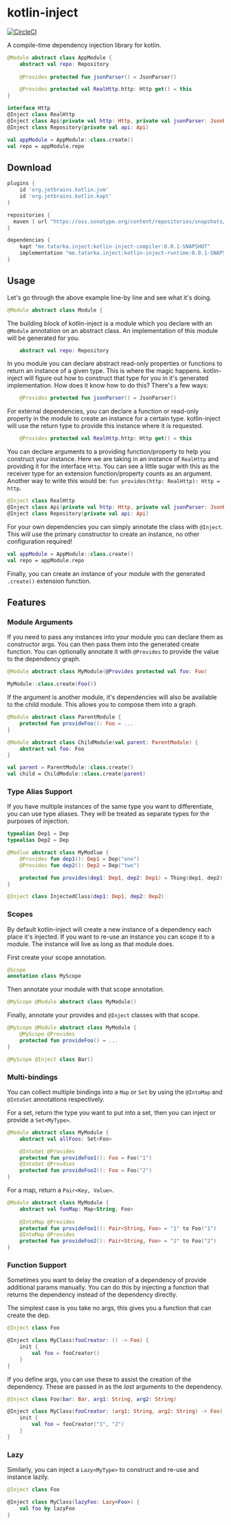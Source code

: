 # kotlin-inject
[![CircleCI](https://circleci.com/gh/evant/kotlin-inject.svg?style=svg&circle-token=8792fa19911be92d6a1d66dd45ece3bf6712f778)](https://circleci.com/gh/evant/kotlin-inject)

A compile-time dependency injection library for kotlin.

```kotlin
@Module abstract class AppModule {
    abstract val repo: Repository
    
    @Provides protected fun jsonParser() = JsonParser()

    @Provides protected val RealHttp.http: Http get() = this
}

interface Http
@Inject class RealHttp
@Inject class Api(private val http: Http, private val jsonParser: JsonParser)
@Inject class Repository(private val api: Api)
```
```kotlin
val appModule = AppModule::class.create()
val repo = appModule.repo
```

## Download

```groovy
plugins {
    id 'org.jetbrains.kotlin.jvm'
    id 'org.jetbrains.kotlin.kapt'
}

repositories {
  maven { url "https://oss.sonatype.org/content/repositories/snapshots/" }
}

dependencies {
    kapt "me.tatarka.inject:kotlin-inject-compiler:0.0.1-SNAPSHOT"
    implementation "me.tatarka.inject:kotlin-inject-runtime:0.0.1-SNAPSHOT"
}
```

## Usage

Let's go through the above example line-by line and see what it's doing.

```kotlin
@Module abstract class Module {
```
The building block of kotlin-inject is a module which you declare with an `@Module` annotation on an abstract class. An
implementation of this module will be generated for you.

```kotlin
    abstract val repo: Repository
```
In you module you can declare abstract read-only properties or functions to return an instance of a given type. This is
where the magic happens. kotlin-inject will figure out how to construct that type for you in it's generated
implementation. How does it know how to do this? There's a few ways:

```kotlin
    @Provides protected fun jsonParser() = JsonParser()
```
For external dependencies, you can declare a function or read-only property in the module to create an instance for a 
certain type. kotlin-inject will use the return type to provide this instance where it is requested.

```kotlin
    @Provides protected val RealHttp.http: Http get() = this
```
You can declare arguments to a providing function/property to help you construct your instance. Here we are taking in an
instance of `RealHttp` and providing it for the interface `Http`. You can see a little sugar with this as the receiver 
type for an extension function/property counts as an argument. Another way to write this would be:
`fun provides(http: RealHttp): Http = http`.

```kotlin
@Inject class RealHttp
@Inject class Api(private val http: Http, private val jsonParser: JsonParser)
@Inject class Repository(private val api: Api)
```
For your own dependencies you can simply annotate the class with `@Inject`. This will use the primary constructor to
create an instance, no other configuration required!

```kotlin
val appModule = AppModule::class.create()
val repo = appModule.repo
```

Finally, you can create an instance of your module with the generated `.create()` extension function.

## Features

### Module Arguments

If you need to pass any instances into your module you can declare them as constructor args. You can then pass them into
the generated create function. You can optionally annotate it with `@Provides` to provide the value to the dependency graph.

```kotlin
@Module abstract class MyModule(@Provides protected val foo: Foo)
```

```kotlin
MyModule::class.create(Foo())
```

If the argument is another module, it's dependencies will also be available to the child module. This allows you to 
compose them into a graph.

```kotlin
@Module abstract class ParentModule {
    protected fun provideFoo(): Foo = ...
}

@Module abstract class ChildModule(val parent: ParentModule) {
    abstract val foo: Foo
}
```

```kotlin
val parent = ParentModule::class.create()
val child = ChildModule::class.create(parent)
```

### Type Alias Support

If you have multiple instances of the same type you want to differentiate, you can use type aliases. They will be 
treated as separate types for the purposes of injection.

```kotlin
typealias Dep1 = Dep
typealias Dep2 = Dep

@Modlue abstract class MyModlue {
    @Provides fun dep1(): Dep1 = Dep("one")
    @Provides fun dep2(): Dep2 = Dep("two")

    protected fun provides(dep1: Dep1, dep2: Dep1) = Thing(dep1, dep2)
}

@Inject class InjectedClass(dep1: Dep1, dep2: Dep2)
```

### Scopes

By default kotlin-inject will create a new instance of a dependency each place it's injected. If you want to re-use an
instance you can scope it to a module. The instance will live as long as that module does.

First create your scope annotation.
```kotlin
@Scope
annotation class MyScope
```

Then annotate your module with that scope annotation.

```kotlin
@MyScope @Module abstract class MyModule()
```

Finally, annotate your provides and `@Inject` classes with that scope.

```kotlin
@MyScope @Module abstract class MyModule {
    @MyScope @Provides
    protected fun provideFoo() = ...
}

@MyScope @Inject class Bar()
```

### Multi-bindings

You can collect multiple bindings into a `Map` or `Set` by using the `@IntoMap` and `@IntoSet` annotations respectively.

For a set, return the type you want to put into a set, then you can inject or provide a `Set<MyType>`.

```kotlin
@Module abstract class MyModule {
    abstract val allFoos: Set<Foo>

    @IntoSet @Provides
    protected fun provideFoo1(): Foo = Foo("1")
    @IntoSet @Provdies
    protected fun provideFoo2(): Foo = Foo("2")
}
```

For a map, return a `Pair<Key, Value>`.

```kotlin
@Module abstract class MyModule {
    abstract val fooMap: Map<String, Foo>
    
    @IntoMap @Provides
    protected fun provideFoo1(): Pair<String, Foo> = "1" to Foo("1")
    @IntoMap @Provides
    protected fun provideFoo2(): Pair<String, Foo> = "2" to Foo("2")
}
```

### Function Support

Sometimes you want to delay the creation of a dependency of provide additional params manually. You can do this by 
injecting a function that returns the dependency instead of the dependency directly.

The simplest case is you take no args, this gives you a function that can create the dep.

```kotlin
@Inject class Foo

@Inject class MyClass(fooCreator: () -> Foo) {
    init {
        val foo = fooCreator()
    }
}
```

If you define args, you can use these to assist the creation of the dependency. These are passed in as the _last_ 
arguments to the dependency.

```kotlin
@Inject class Foo(bar: Bar, arg1: String, arg2: String)

@Inject class MyClass(fooCreator: (arg1: String, arg2: String) -> Foo) {
    init {
        val foo = fooCreator("1", "2")
    }
}
```

### Lazy

Similarly, you can inject a `Lazy<MyType>` to construct and re-use and instance lazily.

```kotlin
@Inject class Foo

@Inject class MyClass(lazyFoo: Lazy<Foo>) {
    val foo by lazyFoo
}
```
